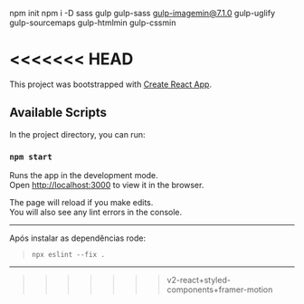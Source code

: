 npm init
npm i -D sass gulp gulp-sass gulp-imagemin@7.1.0 gulp-uglify gulp-sourcemaps gulp-htmlmin gulp-cssmin

<<<<<<< HEAD
=======
This project was bootstrapped with [Create React App](https://github.com/facebook/create-react-app).

## Available Scripts

In the project directory, you can run:

### `npm start`

Runs the app in the development mode.\
Open [http://localhost:3000](http://localhost:3000) to view it in the browser.

The page will reload if you make edits.\
You will also see any lint errors in the console.
___
Após instalar as dependências rode:
> `npx eslint --fix .`
___
>>>>>>> v2-react+styled-components+framer-motion
